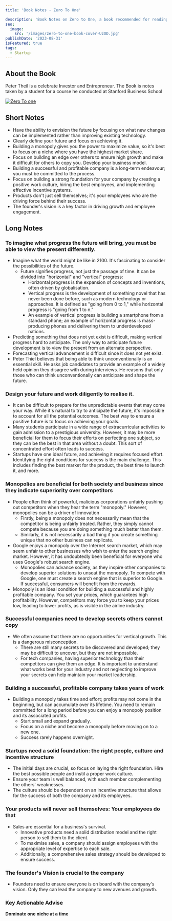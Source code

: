 ```yaml
---
title: 'Book Notes - Zero To One'

description: 'Book Notes on Zero to One, a book recommended for reading for every entrepreneur'
seo:
  image:
    src: '/images/zero-to-one-book-cover-UzOD.jpg'
publishDate: '2023-08-31'
isFeatured: true
tags:
  - Startup
---
```


## About the Book

Peter Theil is a celebrate Investor and Entrepreneur. The Book is notes taken by a student for a course he conducted at Stanford Business School

[![Zero To one](/images/zero-to-one-book-cover-YwNz.jpg)](https://amzn.to/3TmaOJp)

## Short Notes

- Have the ability to envision the future by focusing on what new changes can be implemented rather than improving existing technology.
- Clearly define your future and focus on achieving it.
- Building a monopoly gives you the power to maximize value, so it's best to focus on a niche where you have the highest market share.
- Focus on building an edge over others to ensure high growth and make it difficult for others to copy you. Develop your business model.
- Building a successful and profitable company is a long-term endeavour; you must be committed to the process.
- Focus on building a strong foundation for your company by creating a positive work culture, hiring the best employees, and implementing effective incentive systems.
- Products don't just sell themselves; it's your employees who are the driving force behind their success.
- The founder's vision is a key factor in driving growth and employee engagement.

## Long Notes

### To imagine what progress the future will bring, you must be able to view the present differently.

- Imagine what the world might be like in 2100. It's fascinating to consider the possibilities of the future.
  - Future signifies progress, not just the passage of time. It can be divided into "horizontal" and "vertical" progress:
    - Horizontal progress is the expansion of concepts and inventions, often driven by globalisation.
    - Vertical progress is the development of something novel that has never been done before, such as modern technology or approaches. It is defined as "going from 0 to 1," while horizontal progress is "going from 1 to n."
    - An example of vertical progress is building a smartphone from a standard phone; an example of horizontal progress is mass-producing phones and delivering them to underdeveloped nations.
- Predicting something that does not yet exist is difficult, making vertical progress hard to anticipate. The only way to anticipate future development is to view the present from an alternate perspective.
- Forecasting vertical advancement is difficult since it does not yet exist.
- Peter Thiel believes that being able to think unconventionally is an essential skill. He asks job candidates to provide an example of a widely held opinion they disagree with during interviews. He reasons that only those who can think unconventionally can anticipate and shape the future.

### Design your future and work diligently to realise it.

- It can be difficult to prepare for the unpredictable events that may come your way. While it's natural to try to anticipate the future, it's impossible to account for all the potential outcomes. The best way to ensure a positive future is to focus on achieving your goals.
- Many students participate in a wide range of extracurricular activities to gain admission to a prestigious university. However, it may be more beneficial for them to focus their efforts on perfecting one subject, so they can be the best in that area without a doubt. This sort of concentrated effort often leads to success.
- Startups have one ideal future, and achieving it requires focused effort. Identifying the right conditions for success is the main challenge. This includes finding the best market for the product, the best time to launch it, and more.

### Monopolies are beneficial for both society and business since they indicate superiority over competitors

- People often think of powerful, malicious corporations unfairly pushing out competitors when they hear the term "monopoly." However, monopolies can be a driver of innovation
  - Firstly, being a monopoly does not necessarily mean that the competitor is being unfairly treated. Rather, they simply cannot compete because you are doing something much better than them.
  - Similarly, it is not necessarily a bad thing if you create something unique that no other business can replicate.
- Google enjoys a monopoly over the Internet search market, which may seem unfair to other businesses who wish to enter the search engine market. However, it has undoubtedly been beneficial for everyone who uses Google's robust search engine.
  - Monopolies can advance society, as they inspire other companies to develop superior solutions to unseat the monopoly. To compete with Google, one must create a search engine that is superior to Google. If successful, consumers will benefit from the rewards.
- Monopoly is an ideal condition for building a successful and highly profitable company. You set your prices, which guarantees high profitability. However, competitors may force you to keep your prices low, leading to lower profits, as is visible in the airline industry.

### Successful companies need to develop secrets others cannot copy

- We often assume that there are no opportunities for vertical growth. This is a dangerous misconception.
  - There are still many secrets to be discovered and developed; they may be difficult to uncover, but they are not impossible.
  - For tech companies, having superior technology than their competitors can give them an edge. It is important to understand what works best for your industry and not neglecting to improve your secrets can help maintain your market leadership.

### Building a successful, profitable company takes years of work

- Building a monopoly takes time and effort; profits may not come in the beginning, but can accumulate over its lifetime. You need to remain committed for a long period before you can enjoy a monopoly position and its associated profits.
  - Start small and expand gradually.
  - Focus on a niche and become a monopoly before moving on to a new one.
  - Success rarely happens overnight.

### Startups need a solid foundation: the right people, culture and incentive structure

- The initial days are crucial, so focus on laying the right foundation. Hire the best possible people and instil a proper work culture.
- Ensure your team is well balanced, with each member complementing the others' weaknesses.
- The culture should be dependent on an incentive structure that allows for the success of both the company and its employees.

### Your products will never sell themselves: Your employees do that

- Sales are essential for a business's survival.
  - Innovative products need a solid distribution model and the right person to sell them to the client.
  - To maximise sales, a company should assign employees with the appropriate level of expertise to each sale.
  - Additionally, a comprehensive sales strategy should be developed to ensure success.

### The founder's Vision is crucial to the company

- Founders need to ensure everyone is on board with the company's vision. Only they can lead the company to new avenues and growth.

### Key Actionable Advise

**Dominate one niche at a time**

